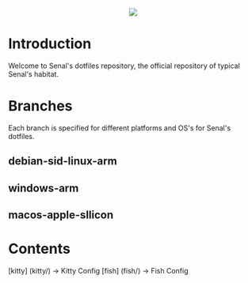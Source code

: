 <center>
<img src="./senal-dotfiles.png">
</center>

# Introduction

Welcome to Senal's dotfiles repository, the official repository of typical Senal's habitat.


# Branches

Each branch is specified for different platforms and OS's for Senal's dotfiles.

## debian-sid-linux-arm
## windows-arm
## macos-apple-sllicon



# Contents

[kitty] (kitty/) -> Kitty Config
[fish] (fish/) -> Fish Config
